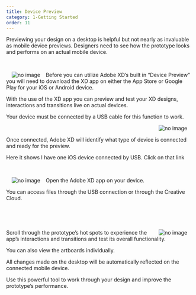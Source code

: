 ```yaml
---
title: Device Preview
category: 1-Getting Started
order: 11
---
```


Previewing your design on a desktop is helpful but not nearly as invaluable as mobile device previews. Designers need to see how the prototype looks and performs on an actual mobile device.   

&nbsp;  

<img style="padding: 0px 15px; float: left" src="https://iwilfried.github.io/Adobe-XD-eBook/images/XD-Device-Preview-01.png" alt="no image" />Before you can utilize Adobe XD’s built in “Device Preview” you will need to download the XD app on either the App Store or Google Play for your iOS or Android device.  

With the use of the XD app you can preview and test your XD designs, interactions and transitions live on actual devices. 

Your device must be connected by a USB cable for this function to work.

<img style="padding: 0px 15px; float: right" src="https://iwilfried.github.io/Adobe-XD-eBook/images/XD-Device-Preview-02.png" alt="no image" />  

&nbsp;  

Once connected, Adobe XD will identify what type of device is connected and ready for the preview.  

Here it shows I have one iOS device connected by USB. Click on that link  

&nbsp;  

<img style="padding: 0px 15px; float: left" src="https://iwilfried.github.io/Adobe-XD-eBook/images/XD-Device-Preview-03.png" alt="no image" />Open the Adobe XD app 
on your device.  

You can access files through the USB connection or through the Creative Cloud.

&nbsp;  

&nbsp;  

<img style="padding: 0px 15px; float: right" src="https://iwilfried.github.io/Adobe-XD-eBook/images/XD-Device-Preview-04.png" alt="no image" />Scroll through the prototype’s hot spots to experience the app’s interactions and transitions and test its overall functionality.

You can also view the artboards individually. 

All changes made on the desktop will be automatically reflected on the connected mobile device.

Use this powerful tool to work through your design and improve the prototype’s performance.   

&nbsp;  


